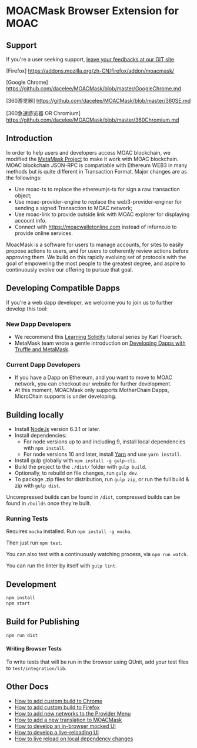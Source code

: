 # MOACMask Browser Extension for MOAC

## Support

If you're a user seeking support, [leave your feedbacks at our GIT site](https://github.com/dacelee/MOACMask/).

 [Firefox] https://addons.mozilla.org/zh-CN/firefox/addon/moacmask/
 
 [Google Chrome] https://github.com/dacelee/MOACMask/blob/master/GoogleChrome.md
 
 [360游览器] https://github.com/dacelee/MOACMask/blob/master/360SE.md
 
 [360急速游览器 OR Chromium] https://github.com/dacelee/MOACMask/blob/master/360Chromium.md
 
## Introduction

In order to help users and developers access MOAC blockchain, we modified the [MetaMask Project](https://metamask.io/) to make it work with MOAC blockchain. MOAC blockchain JSON-RPC is compatiable with Ethereum WEB3 in many methods but is quite different in Transaction Format. Major changes are as the followings:
- Use moac-tx to replace the ethereumjs-tx for sign a raw transaction object;
- Use moac-provider-engine to replace the web3-provider-enginer for sending a signed Transaction to MOAC network;
- Use moac-link to provide outside link with MOAC explorer for displaying account info.
- Connect with https://moacwalletonline.com instead of infurno.io to provide online services.

MoacMask is a software for users to manage accounts, for sites to easily propose actions to users, and for users to coherently review actions before approving them. We build on this rapidly evolving set of protocols with the goal of empowering the most people to the greatest degree, and aspire to continuously evolve our offering to pursue that goal.


## Developing Compatible Dapps

If you're a web dapp developer, we welcome you to join us to further develop this tool:

### New Dapp Developers

- We recommend this [Learning Solidity](https://karl.tech/learning-solidity-part-1-deploy-a-contract/) tutorial series by Karl Floersch.
- MetaMask team wrote a gentle introduction on [Developing Dapps with Truffle and MetaMask](https://medium.com/metamask/developing-ethereum-dapps-with-truffle-and-metamask-aa8ad7e363ba).

### Current Dapp Developers

- If you have a Dapp on Ethereum, and you want to move to MOAC network, you can checkout our website for further development.
- At this moment, MOACMask only supports MotherChain Dapps, MicroChain supports is under developing.

## Building locally

 - Install [Node.js](https://nodejs.org/en/) version 6.3.1 or later.
 - Install dependencies:
   - For node versions up to and including 9, install local dependencies with `npm install`.
   - For node versions 10 and later, install [Yarn](https://yarnpkg.com/lang/en/docs/install/) and use `yarn install`.
 - Install gulp globally with `npm install -g gulp-cli`.
 - Build the project to the `./dist/` folder with `gulp build`.
 - Optionally, to rebuild on file changes, run `gulp dev`.
 - To package .zip files for distribution, run `gulp zip`, or run the full build & zip with `gulp dist`.

 Uncompressed builds can be found in `/dist`, compressed builds can be found in `/builds` once they're built.

### Running Tests

Requires `mocha` installed. Run `npm install -g mocha`.

Then just run `npm test`.

You can also test with a continuously watching process, via `npm run watch`.

You can run the linter by itself with `gulp lint`.

## Development

```bash
npm install
npm start
```

## Build for Publishing

```bash
npm run dist
```

#### Writing Browser Tests

To write tests that will be run in the browser using QUnit, add your test files to `test/integration/lib`.

## Other Docs

- [How to add custom build to Chrome](./docs/add-to-chrome.md)
- [How to add custom build to Firefox](./docs/add-to-firefox.md)
- [How to add new networks to the Provider Menu](./docs/adding-new-networks.md)
- [How to add a new translation to MOACMask](./docs/translating-guide.md)
- [How to develop an in-browser mocked UI](./docs/ui-mock-mode.md)
- [How to develop a live-reloading UI](./docs/ui-dev-mode.md)
- [How to live reload on local dependency changes](./docs/developing-on-deps.md)


